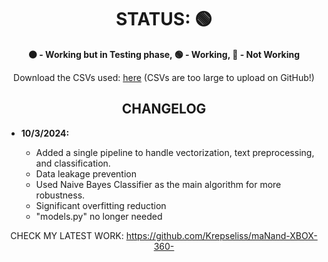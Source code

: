 <!DOCTYPE html>
<html lang="en">
<head>
  <meta charset="UTF-8">
  <meta name="viewport" content="width=device-width, initial-scale=1.0">
</head>
<body>

<h1 style="text-align: center;">STATUS: 🟢</h1>

<p style="text-align: center;">
  <strong>🟠 - Working but in Testing phase, 🟢 - Working, 🔴 - Not Working</strong>
</p>

<p style="text-align: center;">
  Download the CSVs used: <a href="https://drive.google.com/file/d/1Y8BTsQ6BnVq3hxrQDDEBfznNeGavIrhh/view?usp=drive_link">here</a> (CSVs are too large to upload on GitHub!)
</p>

<h2 style="text-align: center;">CHANGELOG</h2>

<ul>
  <li><strong>10/3/2024:</strong></li>
  <ul>
    <li>Added a single pipeline to handle vectorization, text preprocessing, and classification.</li>
    <li>Data leakage prevention</li>
    <li>Used Naive Bayes Classifier as the main algorithm for more robustness.</li>
    <li>Significant overfitting reduction</li>
    <li>"models.py" no longer needed</li>
  </ul>
</ul>

<p style="text-align: center;">
  CHECK MY LATEST WORK: <a href="https://github.com/Krepseliss/maNand-XBOX-360-">https://github.com/Krepseliss/maNand-XBOX-360-</a>
</p>

</body>
</html>
